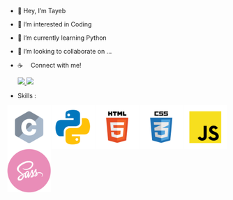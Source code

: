 - 👋 Hey, I’m Tayeb
- 👀 I’m interested in Coding
- 🌱 I’m currently learning Python
- 💞️ I’m looking to collaborate on ...
- ☕  Connect with me!
  <div>
  <a href="https://www.facebook.com/tayeb.tas.13913">
  <img src="https://camo.githubusercontent.com/2d1ffa69dd491ebeca01b2098cf8233dd09950ff5895abccd5b455ca442abc59/68747470733a2f2f696d672e736869656c64732e696f2f62616467652f46616365626f6f6b2d3138373746323f7374796c653d666f722d7468652d6261646765266c6f676f3d66616365626f6f6b266c6f676f436f6c6f723d7768697465" />
  </a>

  <a href="mailto:tayebkpj@gmail.com">
  <img src="https://camo.githubusercontent.com/571384769c09e0c66b45e39b5be70f68f552db3e2b2311bc2064f0d4a9f5983b/68747470733a2f2f696d672e736869656c64732e696f2f62616467652f476d61696c2d4431343833363f7374796c653d666f722d7468652d6261646765266c6f676f3d676d61696c266c6f676f436f6c6f723d7768697465" />
  </a>
  </div>

- Skills :
<div style="display:flex;flex-wrap:wrap;justify-content:space-between;">
  <img src="https://github.com/Tayeb-Ahmed-TAS/Images/blob/main/c.svg" height="100" width="100">
  <img src="https://github.com/Tayeb-Ahmed-TAS/Images/blob/main/python.svg" height="100" width="100">
  <img src="https://github.com/Tayeb-Ahmed-TAS/Images/blob/main/html.svg" height="100" width="100">
  <img src="https://github.com/Tayeb-Ahmed-TAS/Images/blob/main/css.svg" height="100" width="100">
  <img src="https://github.com/Tayeb-Ahmed-TAS/Images/blob/main/javascript.svg" height="100" width="100">
  <img src="https://github.com/Tayeb-Ahmed-TAS/Images/blob/main/SeekPng.com_sass-logo-png_3772047.png" height="100" width="100">
</div>

<!---
Tayeb-Ahmed-TAS/Tayeb-Ahmed-TAS is a ✨ special ✨ repository because its `README.md` (this file) appears on your GitHub profile.
You can click the Preview link to take a look at your changes.
--->

